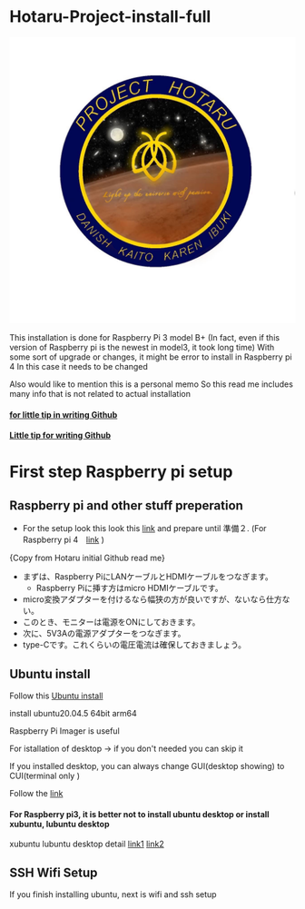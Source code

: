 # Hotaru-Project-install-full 

![S__9969674.jpg](./S__9969674.jpg)

This installation is done for Raspberry Pi 3 model B+ (In fact, even if this version of Raspberry pi is the newest in model3, it took long time)
With some sort of upgrade or changes, it might be error to install in Raspberry pi 4
In this case it needs to be changed

Also would like to mention this is a personal memo 
So this read me includes many info that is not related to actual installation


#### [for little tip in writing Github](https://style.potepan.com/articles/33682.html)
#### [Little tip for writing Github](https://gist.github.com/mignonstyle/083c9e1651d7734f84c99b8cf49d57fa)

# First step Raspberry pi setup

## Raspberry pi and other stuff preperation

- For the setup look this look this [link](https://qiita.com/Higemal/items/c817b96c3806f23b35f6) and prepare until 準備２.
  (For Raspberry pi 4　[link](https://raspida.com/rpi-setup2021) )
 
 {Copy from Hotaru initial Github read me}
- まずは、Raspberry PiにLANケーブルとHDMIケーブルをつなぎます。
  - Raspberry Piに挿す方はmicro HDMIケーブルです。
- micro変換アダプターを付けるなら幅狭の方が良いですが、ないなら仕方ない。
- このとき、モニターは電源をONにしておきます。
- 次に、5V3Aの電源アダプターをつなぎます。
- type-Cです。これくらいの電圧電流は確保しておきましょう。

## Ubuntu install

Follow this [Ubuntu install](https://ubuntu.com/tutorials/how-to-install-ubuntu-on-your-raspberry-pi#1-overview)

install ubuntu20.04.5 64bit arm64

Raspberry Pi Imager is useful

For istallation of desktop → if you don't needed you can skip it

If you installed desktop, you can always change GUI(desktop showing) to CUI(terminal only
) 

Follow the [link](https://tek2tech.com/ubuntu-2004-desktop-environment/)



#### For Raspberry pi3, it is better not to install ubuntu desktop or install xubuntu, lubuntu desktop

xubuntu lubuntu desktop detail [link1](https://waldorf.waveform.org.uk/2020/ubuntu-desktops-on-the-pi.html) 
[link2](https://kledgeb.blogspot.com/2013/04/ubuntu-2-ubuntukubuntuxubuntulubuntu.html)

## SSH Wifi Setup

If you finish installing ubuntu, next is wifi and ssh setup

